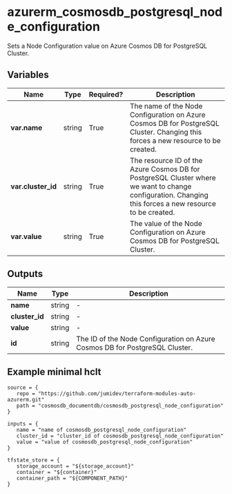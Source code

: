 # azurerm_cosmosdb_postgresql_node_configuration

Sets a Node Configuration value on Azure Cosmos DB for PostgreSQL Cluster.

## Variables

| Name | Type | Required? |  Description |
| ---- | ---- | --------- |  ----------- |
| **var.name** | string | True | The name of the Node Configuration on Azure Cosmos DB for PostgreSQL Cluster. Changing this forces a new resource to be created. | 
| **var.cluster_id** | string | True | The resource ID of the Azure Cosmos DB for PostgreSQL Cluster where we want to change configuration. Changing this forces a new resource to be created. | 
| **var.value** | string | True | The value of the Node Configuration on Azure Cosmos DB for PostgreSQL Cluster. | 



## Outputs

| Name | Type | Description |
| ---- | ---- | --------- | 
| **name** | string  | - | 
| **cluster_id** | string  | - | 
| **value** | string  | - | 
| **id** | string  | The ID of the Node Configuration on Azure Cosmos DB for PostgreSQL Cluster. | 

## Example minimal hclt

```hcl
source = {
   repo = "https://github.com/jumidev/terraform-modules-auto-azurerm.git" 
   path = "cosmosdb_documentdb/cosmosdb_postgresql_node_configuration" 
}

inputs = {
   name = "name of cosmosdb_postgresql_node_configuration" 
   cluster_id = "cluster_id of cosmosdb_postgresql_node_configuration" 
   value = "value of cosmosdb_postgresql_node_configuration" 
}

tfstate_store = {
   storage_account = "${storage_account}" 
   container = "${container}" 
   container_path = "${COMPONENT_PATH}" 
}


```